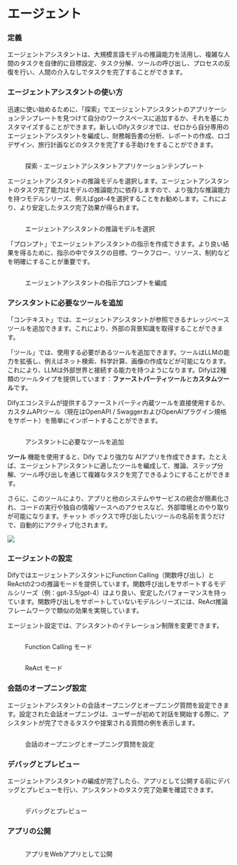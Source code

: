 # エージェント

### 定義

エージェントアシスタントは、大規模言語モデルの推論能力を活用し、複雑な人間のタスクを自律的に目標設定、タスク分解、ツールの呼び出し、プロセスの反復を行い、人間の介入なしでタスクを完了することができます。

### エージェントアシスタントの使い方

迅速に使い始めるために、「探索」でエージェントアシスタントのアプリケーションテンプレートを見つけて自分のワークスペースに追加するか、それを基にカスタマイズすることができます。新しいDifyスタジオでは、ゼロから自分専用のエージェントアシスタントを編成し、財務報告書の分析、レポートの作成、ロゴデザイン、旅行計画などのタスクを完了する手助けをすることができます。

<figure><img src="../../.gitbook/assets/jp-agent-1.png" alt=""><figcaption><p>探索 - エージェントアシスタントアプリケーションテンプレート</p></figcaption></figure>

エージェントアシスタントの推論モデルを選択します。エージェントアシスタントのタスク完了能力はモデルの推論能力に依存しますので、より強力な推論能力を持つモデルシリーズ、例えばgpt-4を選択することをお勧めします。これにより、より安定したタスク完了効果が得られます。

<figure><img src="../../.gitbook/assets/jp-agent-2.png" alt=""><figcaption><p>エージェントアシスタントの推論モデルを選択</p></figcaption></figure>

「プロンプト」でエージェントアシスタントの指示を作成できます。より良い結果を得るために、指示の中でタスクの目標、ワークフロー、リソース、制約などを明確にすることが重要です。

<figure><img src="../../.gitbook/assets/jp-agent-3.png" alt=""><figcaption><p>エージェントアシスタントの指示プロンプトを編成</p></figcaption></figure>

### アシスタントに必要なツールを追加

「コンテキスト」では、エージェントアシスタントが参照できるナレッジベースツールを追加できます。これにより、外部の背景知識を取得することができます。

「ツール」では、使用する必要があるツールを追加できます。ツールはLLMの能力を拡張し、例えばネット検索、科学計算、画像の作成などが可能になります。これにより、LLMは外部世界と接続する能力を持つようになります。Difyは2種類のツールタイプを提供しています：**ファーストパーティツール**と**カスタムツール**です。

Difyエコシステムが提供するファーストパーティ内蔵ツールを直接使用するか、カスタムAPIツール（現在はOpenAPI / SwaggerおよびOpenAIプラグイン規格をサポート）を簡単にインポートすることができます。

<figure><img src="../../.gitbook/assets/jp-agent-4.png" alt=""><figcaption><p>アシスタントに必要なツールを追加</p></figcaption></figure>

**ツール** 機能を使用すると、Dify でより強力な AIアプリを作成できます。たとえば、エージェントアシスタントに適したツールを編成して、推論、ステップ分解、ツール呼び出しを通じて複雑なタスクを完了できるようにすることができます。

さらに、このツールにより、アプリと他のシステムやサービスの統合が簡素化され、コードの実行や独自の情報ソースへのアクセスなど、外部環境とのやり取りが可能になります。チャット ボックスで呼び出したいツールの名前を言うだけで、自動的にアクティブ化されます。

![](../../.gitbook/assets/agent-dalle3.png)

### エージェントの設定

DifyではエージェントアシスタントにFunction Calling（関数呼び出し）とReActの2つの推論モードを提供しています。関数呼び出しをサポートするモデルシリーズ（例：gpt-3.5/gpt-4）はより良い、安定したパフォーマンスを持っています。関数呼び出しをサポートしていないモデルシリーズには、ReAct推論フレームワークで類似の効果を実現しています。

エージェント設定では、アシスタントのイテレーション制限を変更できます。

<figure><img src="../../.gitbook/assets/jp-agent-5.png" alt=""><figcaption><p>Function Calling モード</p></figcaption></figure>

<figure><img src="../../.gitbook/assets/jp-agent-6.png" alt=""><figcaption><p>ReAct モード</p></figcaption></figure>

### 会話のオープニング設定

エージェントアシスタントの会話オープニングとオープニング質問を設定できます。設定された会話オープニングは、ユーザーが初めて対話を開始する際に、アシスタントが完了できるタスクや提案される質問の例を表示します。

<figure><img src="../../.gitbook/assets/jp-agent-7.png" alt=""><figcaption><p>会話のオープニングとオープニング質問を設定</p></figcaption></figure>

### デバッグとプレビュー

エージェントアシスタントの編成が完了したら、アプリとして公開する前にデバッグとプレビューを行い、アシスタントのタスク完了効果を確認できます。

<figure><img src="../../.gitbook/assets/jp-agent-8.png" alt=""><figcaption><p>デバッグとプレビュー</p></figcaption></figure>

### アプリの公開

<figure><img src="../../.gitbook/assets/jp-agent-9.png" alt=""><figcaption><p>アプリをWebアプリとして公開</p></figcaption></figure>
